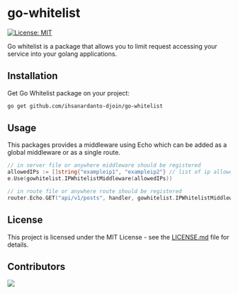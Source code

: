# go-whitelist
[![License: MIT](https://img.shields.io/badge/License-MIT-yellow.svg)](https://opensource.org/licenses/MIT)

Go whitelist is a package that allows you to limit request accessing your service into your golang applications.


## Installation
Get Go Whitelist package on your project:

```bash
go get github.com/ihsanardanto-djoin/go-whitelist
```

## Usage
This packages provides a middleware using Echo which can be added as a global middleware or as a single route.

```go
// in server file or anywhere middleware should be registered
allowedIPs := []string{"exampleip1", "exampleip2"} // list of ip allowed in service
e.Use(gowhitelist.IPWhitelistMiddleware(allowedIPs))
```

```go
// in route file or anywhere route should be registered
router.Echo.GET("api/v1/posts", handler, gowhitelist.IPWhitelistMiddleware(allowedIPs))
```

## License
This project is licensed under the MIT License - see the [LICENSE.md](https://github.com/MarketingPipeline/README-Quotes/blob/main/LICENSE) file for details.

## Contributors
<a href="https://github.com/ihsanardanto-djoin/go-whitelist/graphs/contributors">
  <img src="https://contrib.rocks/image?repo=ihsanardanto-djoin/go-whitelist" />
</a>
